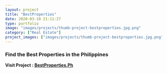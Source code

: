 ```yaml
---
layout: project
title: "BestProperties"
date: 2020-03-10 21:11:27
type: portfolio
image: "images/projects/thumb-project-bestproperties.jpg.png"
category: ["Real Estate"]
project_images: ["images/projects/thumb-project-bestproperties.jpg.png"]
---
```



### Find the Best Properties in the Philippines

**Visit Project : [BestProperties.Ph](https://bestproperties.ph)**
